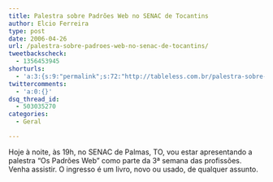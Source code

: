 ```yaml
---
title: Palestra sobre Padrões Web no SENAC de Tocantins
author: Elcio Ferreira
type: post
date: 2006-04-26
url: /palestra-sobre-padroes-web-no-senac-de-tocantins/
tweetbackscheck:
  - 1356453945
shorturls:
  - 'a:3:{s:9:"permalink";s:72:"http://tableless.com.br/palestra-sobre-padroes-web-no-senac-de-tocantins";s:7:"tinyurl";s:26:"http://tinyurl.com/3qp84bx";s:4:"isgd";s:19:"http://is.gd/YbLOdB";}'
twittercomments:
  - 'a:0:{}'
dsq_thread_id:
  - 503035270
categories:
  - Geral

---
```

Hoje à noite, às 19h, no SENAC de Palmas, TO, vou estar apresentando a palestra &#8220;Os Padrões Web&#8221; como parte da 3ª semana das profissões. Venha assistir. O ingresso é um livro, novo ou usado, de qualquer assunto.

 